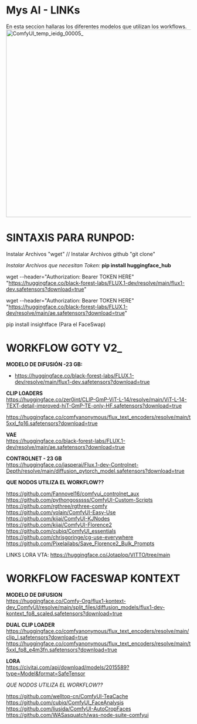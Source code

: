 # Mys AI - LINKs
En esta seccion hallaras los diferentes modelos que utilizan los workflows. 
<img width="512" height="512" alt="ComfyUI_temp_ieidg_00005_" src="https://github.com/user-attachments/assets/7f79f9c3-f6de-4145-8351-c9d2697a37fc" />

# **SINTAXIS PARA RUNPOD:**

Instalar Archivos "wget" // 
Instalar Archivos github "git clone"

_Instalar Archivos que necesitan Token:_
**pip install huggingface_hub**

wget --header="Authorization: Bearer TOKEN HERE" \
"https://huggingface.co/black-forest-labs/FLUX.1-dev/resolve/main/flux1-dev.safetensors?download=true"

wget --header="Authorization: Bearer TOKEN HERE" \
"https://huggingface.co/black-forest-labs/FLUX.1-dev/resolve/main/ae.safetensors?download=true"

pip install insightface (Para el FaceSwap)

# **WORKFLOW GOTY V2_**


**MODELO DE DIFUSIÓN -23 GB:**  
- https://huggingface.co/black-forest-labs/FLUX.1-dev/resolve/main/flux1-dev.safetensors?download=true 

**CLIP LOADERS**  
https://huggingface.co/zer0int/CLIP-GmP-ViT-L-14/resolve/main/ViT-L-14-TEXT-detail-improved-hiT-GmP-TE-only-HF.safetensors?download=true 

https://huggingface.co/comfyanonymous/flux_text_encoders/resolve/main/t5xxl_fp16.safetensors?download=true 

**VAE**  
https://huggingface.co/black-forest-labs/FLUX.1-dev/resolve/main/ae.safetensors?download=true 

**CONTROLNET - 23 GB**  
https://huggingface.co/jasperai/Flux.1-dev-Controlnet-Depth/resolve/main/diffusion_pytorch_model.safetensors?download=true 

**QUE NODOS UTILIZA EL WORKFLOW??**

https://github.com/Fannovel16/comfyui_controlnet_aux  
https://github.com/pythongosssss/ComfyUI-Custom-Scripts  
https://github.com/rgthree/rgthree-comfy  
https://github.com/yolain/ComfyUI-Easy-Use  
https://github.com/kijai/ComfyUI-KJNodes  
https://github.com/kijai/ComfyUI-Florence2  
https://github.com/cubiq/ComfyUI_essentials  
https://github.com/chrisgoringe/cg-use-everywhere  
https://github.com/Pixelailabs/Save_Florence2_Bulk_Prompts  
 
LINKS LORA VTA: https://huggingface.co/Jotaplop/VITTO/tree/main

# **WORKFLOW FACESWAP KONTEXT**

**MODELO DE DIFUSION**  
https://huggingface.co/Comfy-Org/flux1-kontext-dev_ComfyUI/resolve/main/split_files/diffusion_models/flux1-dev-kontext_fp8_scaled.safetensors?download=true   

**DUAL CLIP LOADER**  
https://huggingface.co/comfyanonymous/flux_text_encoders/resolve/main/clip_l.safetensors?download=true  
https://huggingface.co/comfyanonymous/flux_text_encoders/resolve/main/t5xxl_fp8_e4m3fn.safetensors?download=true  

**LORA**  
https://civitai.com/api/download/models/2015589?type=Model&format=SafeTensor  

_QUE NODOS UTILIZA EL WORKFLOW??_

https://github.com/welltop-cn/ComfyUI-TeaCache  
https://github.com/cubiq/ComfyUI_FaceAnalysis  
https://github.com/liusida/ComfyUI-AutoCropFaces  
https://github.com/WASasquatch/was-node-suite-comfyui  

